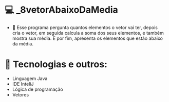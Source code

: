 # 💻 _8vetorAbaixoDaMedia
- 🎯 Esse programa pergunta quantos elementos o vetor vai ter, depois cria o vetor, em seguida calcula a soma dos seus elementos, e também mostra sua média. E por fim, apresenta os elementos que estão abaixo da média.

# 🔧 Tecnologias e outros:
- Linguagem Java
- IDE InteliJ
- Lógica de programação
- Vetores
